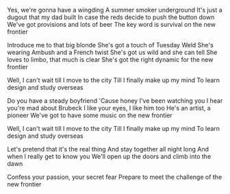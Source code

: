 
Yes, we're gonna have a wingding
A summer smoker underground
It's just a dugout that my dad built
In case the reds decide to push the button down
We've got provisions and lots of beer
The key word is survival on the new frontier

Introduce me to that big blonde
She's got a touch of Tuesday Weld
She's wearing Ambush and a French twist
She's got us wild and she can tell
She loves to limbo, that much is clear
She's got the right dynamic for the new frontier

Well, I can't wait till I move to the city
Till I finally make up my mind
To learn design and study overseas

Do you have a steady boyfriend
'Cause honey I've been watching you
I hear you're mad about Brubeck
I like your eyes, I like him too
He's an artist, a pioneer
We've got to have some music on the new frontier

Well, I can't wait till I move to the city
Till I finally make up my mind
To learn design and study overseas

Let's pretend that it's the real thing
And stay together all night long
And when I really get to know you
We'll open up the doors and climb into the dawn

Confess your passion, your secret fear
Prepare to meet the challenge of the new frontier 
